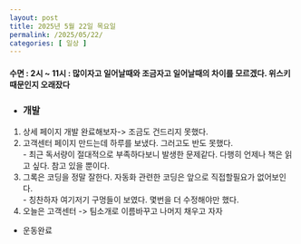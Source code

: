 ```yaml
---
layout: post
title: 2025년 5월 22일 목요일
permalink: /2025/05/22/
categories: [ 일상 ]
---
```

#### 수면 : 2시 ~ 11시 : 많이자고 일어날때와 조금자고 일어날때의 차이를 모르겠다. 위스키 때문인지 오래잤다

* ### 개발
1. 상세 페이지 개발 완료해보자-> 조금도 건드리지 못했다.
1. 고객센터 페이지 만드는데 하루를 보냈다. 그러고도 반도 못했다.<br/>- 최근 독서량이 절대적으로 부족하다보니 발생한 문제같다. 다행히 언제나 책은 읽고 싶다. 참고 있을 뿐이다.
1. 그록은 코딩을 정말 잘한다. 자동화 관련한 코딩은 앞으로 직접할필요가 없어보인다.<br/>- 칭찬하자 여기저기 구멍들이 보였다. 몇번을 더 수정해야만 했다.
1. 오늘은 고객센터 -> 팀소개로 이름바꾸고 나머지 채우고 자자
* 운동완료